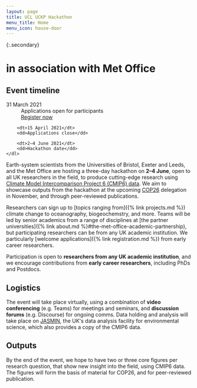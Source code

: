 ```yaml
---
layout: page
title: UCL UCKP Hackathon
menu_title: Home
menu_icon: house-door
---
```


{:.secondary}
# in association with Met Office

<div class="aside">
    <h2><i class="bi bi-calendar3"></i> Event timeline</h2>
    <dl>
        <dt>31 March 2021</dt>
        <dd>
            Applications open for participants<br>
            <a href="{% link registration.md %}" class="btn">Register now</a>
        </dd>

        <dt>15 April 2021</dt>
        <dd>Applications close</dd>

        <dt>2–4 June 2021</dt>
        <dd>Hackathon date</dd>
    </dl>
</div>

Earth-system scientists from the Universities of Bristol, Exeter and Leeds, and
the Met Office are hosting a three-day hackathon on **2–4 June**, open to all UK
researchers in the field, to produce cutting-edge research using [Climate Model
Intercomparison Project 6 (CMIP6)
data](https://esgf-index1.ceda.ac.uk/projects/cmip6-ceda/). We aim to showcase
outputs from the hackathon at the upcoming [COP26](https://ukcop26.org/)
delegation in November, and through peer-reviewed publications.

Researchers can sign up to [topics ranging from]({% link projects.md %}) climate
change to oceanography, biogeochemstry, and more. Teams will be led by senior
academics from a range of disciplines at [the partner universities]({% link
about.md %}#the-met-office-academic-partnership), but participating researchers
can be from any UK academic institution. We particularly [welcome
applications]({% link registration.md %}) from early career researchers.

Participation is open to **researchers from any UK academic institution**, and
we encourage contributions from **early career researchers**, including PhDs and
Postdocs.

## Logistics

The event will take place virtually, using a combination of **video
conferencing** (e.g. Teams) for meetings and seminars, and **discussion forums**
(e.g. Discourse) for ongoing comms. Data holding and analysis will take place on
[JASMIN](https://www.jasmin.ac.uk/), the UK's data analysis facility for
environmental science, which also provides a copy of the CMIP6 data.

## Outputs

By the end of the event, we hope to have two or three core figures per research
question, that show new insight into the field, using CMIP6 data. The figures
will form the basis of material for COP26, and for peer-reviewed publication.
